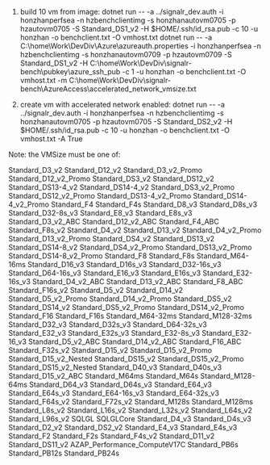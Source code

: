 1. build 10 vm from image:
dotnet run -- -a ../signalr_dev.auth -i honzhanperfsea -n hzbenchclientimg -s honzhanautovm0705 -p hzautovm0705 -S Standard_DS1_v2 -H $HOME/.ssh/id_rsa.pub -c 10 -u honzhan -o benchclient.txt -O vmhost.txt
dotnet run -- -a C:\home\Work\DevDiv\Azure\azureauth.properties -i honzhanperfsea -n hzbenchclientimg -s honzhanautovm0709 -p hzautovm0709 -S Standard_DS1_v2 -H C:\home\Work\DevDiv\signalr-bench\pubkey\azure_ssh_pub -c 1 -u honzhan -o benchclient.txt -O vmhost.txt -m C:\home\Work\DevDiv\signalr-bench\AzureAccess\accelerated_network_vmsize.txt

2. create vm with accelerated network enabled:
dotnet run -- -a ../signalr_dev.auth -i honzhanperfsea -n hzbenchclientimg -s honzhanautovm0705 -p hzautovm0705 -S Standard_DS2_v2 -H $HOME/.ssh/id_rsa.pub -c 10 -u honzhan -o benchclient.txt -O vmhost.txt -A True

Note: the VMSize must be one of:

Standard_D3_v2
Standard_D12_v2
Standard_D3_v2_Promo
Standard_D12_v2_Promo
Standard_DS3_v2
Standard_DS12_v2
Standard_DS13-4_v2
Standard_DS14-4_v2
Standard_DS3_v2_Promo
Standard_DS12_v2_Promo
Standard_DS13-4_v2_Promo
Standard_DS14-4_v2_Promo
Standard_F4
Standard_F4s
Standard_D8_v3
Standard_D8s_v3
Standard_D32-8s_v3
Standard_E8_v3
Standard_E8s_v3
Standard_D3_v2_ABC
Standard_D12_v2_ABC
Standard_F4_ABC
Standard_F8s_v2
Standard_D4_v2
Standard_D13_v2
Standard_D4_v2_Promo
Standard_D13_v2_Promo
Standard_DS4_v2
Standard_DS13_v2
Standard_DS14-8_v2
Standard_DS4_v2_Promo
Standard_DS13_v2_Promo
Standard_DS14-8_v2_Promo
Standard_F8
Standard_F8s
Standard_M64-16ms
Standard_D16_v3
Standard_D16s_v3
Standard_D32-16s_v3
Standard_D64-16s_v3
Standard_E16_v3
Standard_E16s_v3
Standard_E32-16s_v3
Standard_D4_v2_ABC
Standard_D13_v2_ABC
Standard_F8_ABC
Standard_F16s_v2
Standard_D5_v2
Standard_D14_v2
Standard_D5_v2_Promo
Standard_D14_v2_Promo
Standard_DS5_v2
Standard_DS14_v2
Standard_DS5_v2_Promo
Standard_DS14_v2_Promo
Standard_F16
Standard_F16s
Standard_M64-32ms
Standard_M128-32ms
Standard_D32_v3
Standard_D32s_v3
Standard_D64-32s_v3
Standard_E32_v3
Standard_E32s_v3
Standard_E32-8s_v3
Standard_E32-16_v3
Standard_D5_v2_ABC
Standard_D14_v2_ABC
Standard_F16_ABC
Standard_F32s_v2
Standard_D15_v2
Standard_D15_v2_Promo
Standard_D15_v2_Nested
Standard_DS15_v2
Standard_DS15_v2_Promo
Standard_DS15_v2_Nested
Standard_D40_v3
Standard_D40s_v3
Standard_D15_v2_ABC
Standard_M64ms
Standard_M64s
Standard_M128-64ms
Standard_D64_v3
Standard_D64s_v3
Standard_E64_v3
Standard_E64s_v3
Standard_E64-16s_v3
Standard_E64-32s_v3
Standard_F64s_v2
Standard_F72s_v2
Standard_M128s
Standard_M128ms
Standard_L8s_v2
Standard_L16s_v2
Standard_L32s_v2
Standard_L64s_v2
Standard_L96s_v2
SQLGL
SQLGLCore
Standard_D4_v3
Standard_D4s_v3
Standard_D2_v2
Standard_DS2_v2
Standard_E4_v3
Standard_E4s_v3
Standard_F2
Standard_F2s
Standard_F4s_v2
Standard_D11_v2
Standard_DS11_v2
AZAP_Performance_ComputeV17C
Standard_PB6s
Standard_PB12s
Standard_PB24s
